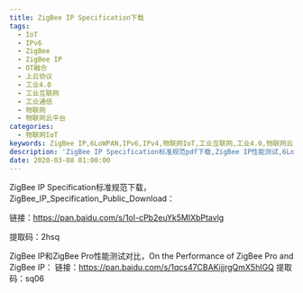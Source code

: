 ```yaml
---
title: ZigBee IP Specification下载
tags:
  - IoT
  - IPv6
  - ZigBee
  - ZigBee IP
  - OT融合
  - 上云协议
  - 工业4.0
  - 工业互联网
  - 工业通信
  - 物联网
  - 物联网云平台
categories:
  - 物联网IoT
keywords: ZigBee IP,6LoWPAN,IPv6,IPv4,物联网IoT,工业互联网,工业4.0,物联网云平台,上云协议,万物联网
description: 'ZigBee IP Specification标准规范pdf下载,ZigBee IP性能测试,6LoWPAN'
date: 2020-03-08 01:00:00
---
```


ZigBee IP Specification标准规范下载，ZigBee_IP_Specification_Public_Download：

链接：https://pan.baidu.com/s/1oI-cPb2euYk5MlXbPtavlg 

提取码：2hsq 

ZigBee IP和ZigBee Pro性能测试对比，On the Performance of ZigBee Pro and ZigBee IP：
链接：https://pan.baidu.com/s/1qcs47CBAKijjrgQmX5hIGQ 
提取码：sq06

